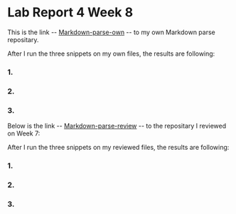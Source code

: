 # Lab Report 4 Week 8

This is the link -- [Markdown-parse-own](https://github.com/FishInAZ/makrdown-parse-own.git) -- to my own Markdown parse repositary.



After I run the three snippets on my own files, the results are following:

### 1.
### 2.
### 3.


Below is the link -- [Markdown-parse-review](https://github.com/Pgerardocastaneda/markdown-parser) -- to the repositary I reviewed on Week 7:

After I run the three snippets on my reviewed files, the results are following:

### 1.
### 2.
### 3.



